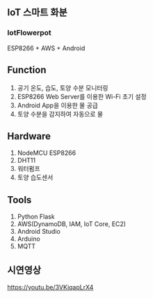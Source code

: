 ## IoT 스마트 화분
### IotFlowerpot

ESP8266 + AWS + Android

## Function
  1. 공기 온도, 습도, 토양 수분 모니터링
  2. ESP8266 Web Server를 이용한 Wi-Fi 초기 설정
  3. Android App을 이용한 물 공급
  4. 토양 수분을 감지하여 자동으로 물 

## Hardware
  1. NodeMCU ESP8266
  2. DHT11
  3. 워터펌프
  4. 토양 습도센서

## Tools
  1. Python Flask
  2. AWS(DynamoDB, IAM, IoT Core, EC2)
  3. Android Studio
  4. Arduino
  5. MQTT

## 시연영상
  https://youtu.be/3VKiqapLrX4
